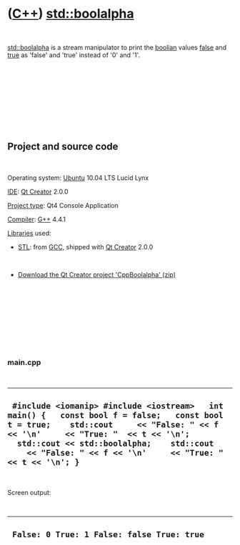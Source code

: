 



 

 

 

 

 

([C++](Cpp.md)) [std::boolalpha](CppBoolalpha.md)
===================================================

 

[std::boolalpha](CppBoolalpha.md) is a stream manipulator to print the
[boolian](CppBool.md) values [false](CppFalse.md) and
[true](CppTrue.md) as 'false' and 'true' instead of '0' and '1'.

 

 

 

 

 

Project and source code
-----------------------

 

Operating system: [Ubuntu](http://www.ubuntu.com) 10.04 LTS Lucid Lynx

[IDE](CppIde.md): [Qt Creator](CppQt.md) 2.0.0

[Project type](CppQtProjectType.md): Qt4 Console Application

[Compiler](CppCompiler.md): [G++](CppGpp.md) 4.4.1

[Libraries](CppLibrary.md) used:

-   [STL](CppStl.md): from [GCC](CppGcc.md), shipped with [Qt
    Creator](CppQt.md) 2.0.0

 

-   [Download the Qt Creator project
    'CppBoolalpha' (zip)](CppBoolalpha.zip)

 

 

 

 

 

### main.cpp

 

  -----------------------------------------------------------------------------------------------------------------------------------------------------------------------------------------------------------------------------------------------------------------------------------------------
  ` #include <iomanip> #include <iostream>   int main() {   const bool f = false;   const bool t = true;    std::cout     << "False: " << f << '\n'     << "True: "  << t << '\n';    std::cout << std::boolalpha;    std::cout     << "False: " << f << '\n'     << "True: "  << t << '\n'; }`
  -----------------------------------------------------------------------------------------------------------------------------------------------------------------------------------------------------------------------------------------------------------------------------------------------

 

Screen output:

 

  ---------------------------------------------
  ` False: 0 True: 1 False: false True: true`
  ---------------------------------------------

 

 

 

 

 





 



